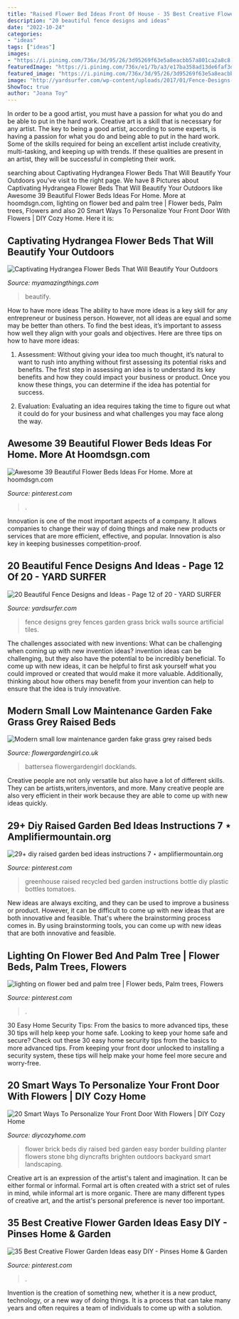 ```yaml
---
title: "Raised Flower Bed Ideas Front Of House - 35 Best Creative Flower Garden Ideas Easy Diy"
description: "20 beautiful fence designs and ideas"
date: "2022-10-24"
categories:
- "ideas"
tags: ["ideas"]
images:
- "https://i.pinimg.com/736x/3d/95/26/3d95269f63e5a8eacbb57a801ca2a8c8.jpg"
featuredImage: "https://i.pinimg.com/736x/e1/7b/a3/e17ba358ad13de6faf3da29ae589eba0.jpg"
featured_image: "https://i.pinimg.com/736x/3d/95/26/3d95269f63e5a8eacbb57a801ca2a8c8.jpg"
image: "http://yardsurfer.com/wp-content/uploads/2017/01/Fence-Designs-and-Ideas-12.jpg"
ShowToc: true
author: "Joana Toy"
---
```



In order to be a good artist, you must have a passion for what you do and be able to put in the hard work.
Creative art is a skill that is necessary for any artist. The key to being a good artist, according to some experts, is having a passion for what you do and being able to put in the hard work. Some of the skills required for being an excellent artist include creativity, multi-tasking, and keeping up with trends. If these qualities are present in an artist, they will be successful in completing their work.

	

		
searching about Captivating Hydrangea Flower Beds That Will Beautify Your Outdoors you've visit to the right page. We have 8 Pictures about Captivating Hydrangea Flower Beds That Will Beautify Your Outdoors like Awesome 39 Beautiful Flower Beds Ideas For Home. More at hoomdsgn.com, lighting on flower bed and palm tree | Flower beds, Palm trees, Flowers and also 20 Smart Ways To Personalize Your Front Door With Flowers | DIY Cozy Home. Here it is:
		
    
## Captivating Hydrangea Flower Beds That Will Beautify Your Outdoors

<img loading=lazy src="https://myamazingthings.com/wp-content/uploads/2017/04/flowers-1.jpg" onerror="this.onerror=null;this.src='https://tse2.mm.bing.net/th?id=OIP.knc776x2DYb2zGnYZev9WwHaJ4&amp;pid=15.1';" alt="Captivating Hydrangea Flower Beds That Will Beautify Your Outdoors">

_Source: myamazingthings.com_

>beautify. 

	

How to have more ideas
The ability to have more ideas is a key skill for any entrepreneur or business person. However, not all ideas are equal and some may be better than others. To find the best ideas, it’s important to assess how well they align with your goals and objectives. Here are three tips on how to have more ideas:
1. Assessment: Without giving your idea too much thought, it’s natural to want to rush into anything without first assessing its potential risks and benefits. The first step in assessing an idea is to understand its key benefits and how they could impact your business or product. Once you know these things, you can determine if the idea has potential for success.

2. Evaluation: Evaluating an idea requires taking the time to figure out what it could do for your business and what challenges you may face along the way.

    
## Awesome 39 Beautiful Flower Beds Ideas For Home. More At Hoomdsgn.com

<img loading=lazy src="https://i.pinimg.com/736x/e1/7b/a3/e17ba358ad13de6faf3da29ae589eba0.jpg" onerror="this.onerror=null;this.src='https://tse2.mm.bing.net/th?id=OIP.dy6P9sAeZqGPOt7Xy1LG9QHaFr&amp;pid=15.1';" alt="Awesome 39 Beautiful Flower Beds Ideas For Home. More at hoomdsgn.com">

_Source: pinterest.com_

>. 

	

Innovation is one of the most important aspects of a company. It allows companies to change their way of doing things and make new products or services that are more efficient, effective, and popular. Innovation is also key in keeping businesses competition-proof.

    
## 20 Beautiful Fence Designs And Ideas - Page 12 Of 20 - YARD SURFER

<img loading=lazy src="http://yardsurfer.com/wp-content/uploads/2017/01/Fence-Designs-and-Ideas-12.jpg" onerror="this.onerror=null;this.src='https://tse4.mm.bing.net/th?id=OIP.tL3XiDAy2V2AW6QBwtH5UQHaKh&amp;pid=15.1';" alt="20 Beautiful Fence Designs and Ideas - Page 12 of 20 - YARD SURFER">

_Source: yardsurfer.com_

>fence designs grey fences garden grass brick walls source artificial tiles. 

	

The challenges associated with new inventions: What can be challenging when coming up with new invention ideas?
invention ideas can be challenging, but they also have the potential to be incredibly beneficial. To come up with new ideas, it can be helpful to first ask yourself what you could improved or created that would make it more valuable. Additionally, thinking about how others may benefit from your invention can help to ensure that the idea is truly innovative.

    
## Modern Small Low Maintenance Garden Fake Grass Grey Raised Beds

<img loading=lazy src="https://flowergardengirl.co.uk/wp-content/uploads/2016/02/modern-small-low-maintenance-garden-fake-grass-grey-raised-beds-contemporary-planting-docklands-london.jpg" onerror="this.onerror=null;this.src='https://tse4.mm.bing.net/th?id=OIP.gFooUL6GZNnQqANphYEjNwHaEK&amp;pid=15.1';" alt="Modern small low maintenance garden fake grass grey raised beds">

_Source: flowergardengirl.co.uk_

>battersea flowergardengirl docklands. 

	

Creative people are not only versatile but also have a lot of different skills. They can be artists,writers,inventors, and more. Many creative people are also very efficient in their work because they are able to come up with new ideas quickly.

    
## 29+ Diy Raised Garden Bed Ideas Instructions 7 ⋆ Amplifiermountain.org

<img loading=lazy src="https://i.pinimg.com/736x/e2/a4/ac/e2a4ace29ecbcb95781c10a22241115d.jpg" onerror="this.onerror=null;this.src='https://tse1.mm.bing.net/th?id=OIP.gt8iL1DMtF5qoSVX-a1rqwHaK6&amp;pid=15.1';" alt="29+ diy raised garden bed ideas instructions 7 ⋆ amplifiermountain.org">

_Source: pinterest.com_

>greenhouse raised recycled bed garden instructions bottle diy plastic bottles tomatoes. 

	

New ideas are always exciting, and they can be used to improve a business or product. However, it can be difficult to come up with new ideas that are both innovative and feasible. That's where the brainstorming process comes in. By using brainstorming tools, you can come up with new ideas that are both innovative and feasible.

    
## Lighting On Flower Bed And Palm Tree | Flower Beds, Palm Trees, Flowers

<img loading=lazy src="https://i.pinimg.com/736x/a2/12/c6/a212c66c71f191b6273e859f844604e9.jpg" onerror="this.onerror=null;this.src='https://tse1.mm.bing.net/th?id=OIP.Oyncjzruc7MlR4VzKfkGiQHaJ3&amp;pid=15.1';" alt="lighting on flower bed and palm tree | Flower beds, Palm trees, Flowers">

_Source: pinterest.com_

>. 

	

30 Easy Home Security Tips: From the basics to more advanced tips, these 30 tips will help keep your home safe.
Looking to keep your home safe and secure? Check out these 30 easy home security tips from the basics to more advanced tips. From keeping your front door unlocked to installing a security system, these tips will help make your home feel more secure and worry-free.

    
## 20 Smart Ways To Personalize Your Front Door With Flowers | DIY Cozy Home

<img loading=lazy src="http://diycozyhome.com/wp-content/uploads/2016/03/raised-brick-flower-bed.jpg" onerror="this.onerror=null;this.src='https://tse1.mm.bing.net/th?id=OIP.6laVFJ5g5Ss6fntGdM0YZQHaFj&amp;pid=15.1';" alt="20 Smart Ways To Personalize Your Front Door With Flowers | DIY Cozy Home">

_Source: diycozyhome.com_

>flower brick beds diy raised bed garden easy border building planter flowers stone bhg diyncrafts brighten outdoors backyard smart landscaping. 

	

Creative art is an expression of the artist's talent and imagination. It can be either formal or informal. Formal art is often created with a strict set of rules in mind, while informal art is more organic. There are many different types of creative art, and the artist's personal preference is never too important.

    
## 35 Best Creative Flower Garden Ideas Easy DIY - Pinses Home &amp; Garden

<img loading=lazy src="https://i.pinimg.com/736x/3d/95/26/3d95269f63e5a8eacbb57a801ca2a8c8.jpg" onerror="this.onerror=null;this.src='https://tse1.mm.bing.net/th?id=OIP.4STYP1AhK6QHTb_8XmSV3QHaLF&amp;pid=15.1';" alt="35 Best Creative Flower Garden Ideas easy DIY - Pinses Home &amp; Garden">

_Source: pinterest.com_

>. 

	

Invention is the creation of something new, whether it is a new product, technology, or a new way of doing things. It is a process that can take many years and often requires a team of individuals to come up with a solution.

